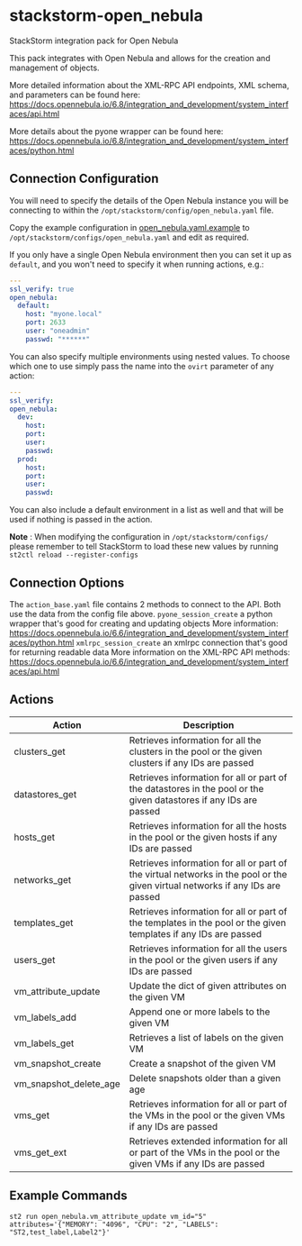 # stackstorm-open_nebula
StackStorm integration pack for Open Nebula

This pack integrates with Open Nebula and allows for the creation and management of objects.

More detailed information about the XML-RPC API endpoints, XML schema, and parameters can be found here:
https://docs.opennebula.io/6.8/integration_and_development/system_interfaces/api.html

More details about the pyone wrapper can be found here:
https://docs.opennebula.io/6.8/integration_and_development/system_interfaces/python.html

## Connection Configuration

You will need to specify the details of the Open Nebula instance you will be connecting to within
the `/opt/stackstorm/config/open_nebula.yaml` file.

Copy the example configuration in [open_nebula.yaml.example](./open_nebula.yaml.example)
to `/opt/stackstorm/configs/open_nebula.yaml` and edit as required.

If you only have a single Open Nebula environment then you can set it up as `default`, and you won't need to specify it when running actions, e.g.:

```yaml
---
ssl_verify: true
open_nebula:
  default:
    host: "myone.local"
    port: 2633
    user: "oneadmin"
    passwd: "******"
```

You can also specify multiple environments using nested values. To choose which one to use simply pass the name into the `ovirt` parameter of any action:

```yaml
---
ssl_verify:
open_nebula:
  dev:
    host:
    port:
    user:
    passwd:
  prod:
    host:
    port:
    user:
    passwd:
```

You can also include a default environment in a list as well and that will be used if nothing is passed in the action.

**Note** : When modifying the configuration in `/opt/stackstorm/configs/` please
           remember to tell StackStorm to load these new values by running
           `st2ctl reload --register-configs`

## Connection Options
The `action_base.yaml` file contains 2 methods to connect to the API. Both use the data from the config file above.
`pyone_session_create` a python wrapper that's good for creating and updating objects
More information: https://docs.opennebula.io/6.6/integration_and_development/system_interfaces/python.html
`xmlrpc_session_create` an xmlrpc connection that's good for returning readable data
More information on the XML-RPC API methods: https://docs.opennebula.io/6.6/integration_and_development/system_interfaces/api.html

## Actions
|  Action  |  Description  |
|---|---|
|  clusters_get  |  Retrieves information for all the clusters in the pool or the given clusters if any IDs are passed  |
|  datastores_get  |  Retrieves information for all or part of the datastores in the pool or the given datastores if any IDs are passed  |
|  hosts_get  |  Retrieves information for all the hosts in the pool or the given hosts if any IDs are passed  |
|  networks_get  |  Retrieves information for all or part of the virtual networks in the pool or the given virtual networks if any IDs are passed  |
|  templates_get  |  Retrieves information for all or part of the templates in the pool or the given templates if any IDs are passed  |
|  users_get  |  Retrieves information for all the users in the pool or the given users if any IDs are passed  |
|  vm_attribute_update  |  Update the dict of given attributes on the given VM  |
|  vm_labels_add  |  Append one or more labels to the given VM  |
|  vm_labels_get  |  Retrieves a list of labels on the given VM  |
|  vm_snapshot_create  |  Create a snapshot of the given VM  |
|  vm_snapshot_delete_age  |  Delete snapshots older than a given age  |
|  vms_get  |  Retrieves information for all or part of the VMs in the pool or the given VMs if any IDs are passed |
|  vms_get_ext  |  Retrieves extended information for all or part of the VMs in the pool or the given VMs if any IDs are passed |

## Example Commands
`st2 run open_nebula.vm_attribute_update vm_id="5" attributes='{"MEMORY": "4096", "CPU": "2", "LABELS": "ST2,test_label,Label2"}'`

